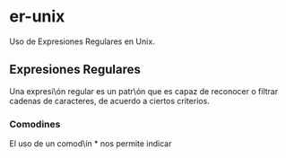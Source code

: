 # er-unix
Uso de Expresiones Regulares en Unix.

## Expresiones Regulares
Una expresi\ón regular es un patr\ón que es capaz de reconocer o filtrar cadenas de caracteres, de acuerdo a ciertos criterios.

### Comodines
El uso de un comod\ín \* nos permite indicar
